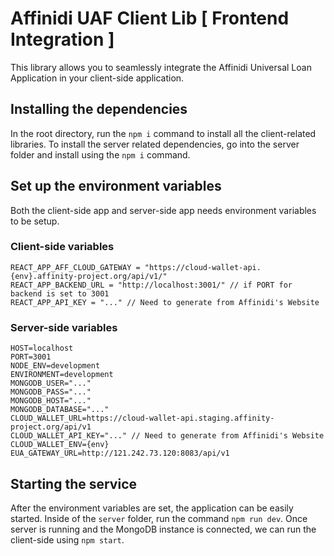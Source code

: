# Affinidi UAF Client Lib [ Frontend Integration ]

This library allows you to seamlessly integrate the Affinidi Universal Loan Application in your client-side application.

## Installing the dependencies

In the root directory, run the `npm i` command to install all the client-related libraries.
To install the server related dependencies, go into the server folder and install using the `npm i` command.

## Set up the environment variables

Both the client-side app and server-side app needs environment variables to be setup.

### Client-side variables

```shell script
REACT_APP_AFF_CLOUD_GATEWAY = "https://cloud-wallet-api.{env}.affinity-project.org/api/v1/"
REACT_APP_BACKEND_URL = "http://localhost:3001/" // if PORT for backend is set to 3001
REACT_APP_API_KEY = "..." // Need to generate from Affinidi's Website
```

### Server-side variables

```shell script
HOST=localhost
PORT=3001
NODE_ENV=development
ENVIRONMENT=development
MONGODB_USER="..."
MONGODB_PASS="..."
MONGODB_HOST="..."
MONGODB_DATABASE="..."
CLOUD_WALLET_URL=https://cloud-wallet-api.staging.affinity-project.org/api/v1
CLOUD_WALLET_API_KEY="..." // Need to generate from Affinidi's Website
CLOUD_WALLET_ENV={env}
EUA_GATEWAY_URL=http://121.242.73.120:8083/api/v1
```

## Starting the service

After the environment variables are set, the application can be easily started. Inside of the `server` folder, run the command `npm run dev`. Once server is running and the MongoDB instance is connected, we can run the client-side using `npm start`.
